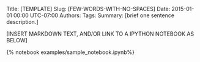 Title: [TEMPLATE]
Slug: [FEW-WORDS-WITH-NO-SPACES]
Date: 2015-01-01 00:00 UTC-07:00
Authors: 
Tags: 
Summary: [brief one sentence description.]

[INSERT MARKDOWN TEXT, AND/OR LINK TO A IPYTHON NOTEBOOK AS BELOW]

{% notebook examples/sample_notebook.ipynb%}
